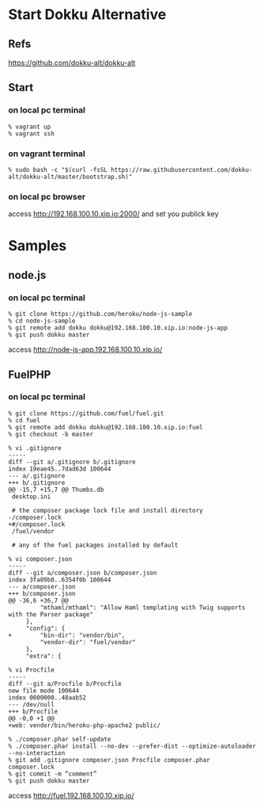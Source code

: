 # Start Dokku Alternative

## Refs

https://github.com/dokku-alt/dokku-alt

## Start

### on local pc terminal
```
% vagrant up
% vagrant ssh
```

### on vagrant terminal
```
% sudo bash -c "$(curl -fsSL https://raw.githubusercontent.com/dokku-alt/dokku-alt/master/bootstrap.sh)"
```

### on local pc browser
access http://192.168.100.10.xip.io:2000/
and set you publick key

# Samples

## node.js
### on local pc terminal
```
% git clone https://github.com/heroku/node-js-sample
% cd node-js-sample
% git remote add dokku dokku@192.168.100.10.xip.io:node-js-app
% git push dokku master
```
access http://node-js-app.192.168.100.10.xip.io/

## FuelPHP
### on local pc terminal
```
% git clone https://github.com/fuel/fuel.git
% cd fuel
% git remote add dokku dokku@192.168.100.10.xip.io:fuel
% git checkout -b master
```
```
% vi .gitignore
-----
diff --git a/.gitignore b/.gitignore
index 19eae45..7dad63d 100644
--- a/.gitignore
+++ b/.gitignore
@@ -15,7 +15,7 @@ Thumbs.db
 desktop.ini
 
 # the composer package lock file and install directory
-/composer.lock
+#/composer.lock
 /fuel/vendor
 
 # any of the fuel packages installed by default
```


```
% vi composer.json
-----
diff --git a/composer.json b/composer.json
index 3fa09b0..6354f0b 100644
--- a/composer.json
+++ b/composer.json
@@ -36,6 +36,7 @@
         "mthaml/mthaml": "Allow Haml templating with Twig supports with the Parser package"
     },
     "config": {
+        "bin-dir": "vendor/bin",
         "vendor-dir": "fuel/vendor"
     },
     "extra": {
```
```
% vi Procfile
-----
diff --git a/Procfile b/Procfile
new file mode 100644
index 0000000..48aab52
--- /dev/null
+++ b/Procfile
@@ -0,0 +1 @@
+web: vendor/bin/heroku-php-apache2 public/

```

```
% ./composer.phar self-update
% ./composer.phar install --no-dev --prefer-dist --optimize-autoloader --no-interaction
% git add .gitignore composer.json Procfile composer.phar composer.lock
% git commit -m “comment”
% git push dokku master
```
access http://fuel.192.168.100.10.xip.io/
